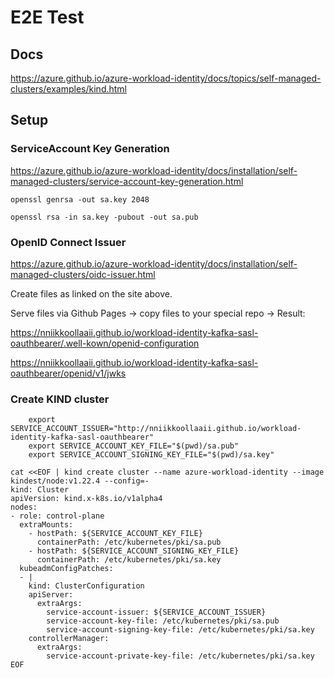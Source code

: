 # E2E Test

## Docs

https://azure.github.io/azure-workload-identity/docs/topics/self-managed-clusters/examples/kind.html

## Setup

### ServiceAccount Key Generation

https://azure.github.io/azure-workload-identity/docs/installation/self-managed-clusters/service-account-key-generation.html

    openssl genrsa -out sa.key 2048

    openssl rsa -in sa.key -pubout -out sa.pub

### OpenID Connect Issuer

https://azure.github.io/azure-workload-identity/docs/installation/self-managed-clusters/oidc-issuer.html

Create files as linked on the site above.

Serve files via Github Pages -> copy files to your special <username> repo -> Result:

https://nniikkoollaaii.github.io/workload-identity-kafka-sasl-oauthbearer/.well-kown/openid-configuration

https://nniikkoollaaii.github.io/workload-identity-kafka-sasl-oauthbearer/openid/v1/jwks


### Create KIND cluster

```
    export SERVICE_ACCOUNT_ISSUER="http://nniikkoollaaii.github.io/workload-identity-kafka-sasl-oauthbearer"
    export SERVICE_ACCOUNT_KEY_FILE="$(pwd)/sa.pub"
    export SERVICE_ACCOUNT_SIGNING_KEY_FILE="$(pwd)/sa.key"
```


```
cat <<EOF | kind create cluster --name azure-workload-identity --image kindest/node:v1.22.4 --config=-
kind: Cluster
apiVersion: kind.x-k8s.io/v1alpha4
nodes:
- role: control-plane
  extraMounts:
    - hostPath: ${SERVICE_ACCOUNT_KEY_FILE}
      containerPath: /etc/kubernetes/pki/sa.pub
    - hostPath: ${SERVICE_ACCOUNT_SIGNING_KEY_FILE}
      containerPath: /etc/kubernetes/pki/sa.key
  kubeadmConfigPatches:
  - |
    kind: ClusterConfiguration
    apiServer:
      extraArgs:
        service-account-issuer: ${SERVICE_ACCOUNT_ISSUER}
        service-account-key-file: /etc/kubernetes/pki/sa.pub
        service-account-signing-key-file: /etc/kubernetes/pki/sa.key
    controllerManager:
      extraArgs:
        service-account-private-key-file: /etc/kubernetes/pki/sa.key
EOF
```